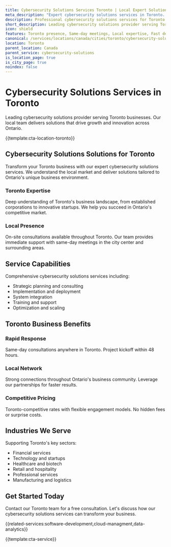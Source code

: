 ```yaml
---
title: Cybersecurity Solutions Services Toronto | Local Expert Solutions
meta_description: "Expert cybersecurity solutions services in Toronto. Local team, same-day consultations, proven results. Transform your business today."
description: Professional cybersecurity solutions services for Toronto businesses
short_description: Leading cybersecurity solutions provider serving Toronto and Ontario.
icon: shield
features: Toronto presence, Same-day meetings, Local expertise, Fast deployment, Competitive rates, Proven track record
canonical: /services/locations/canada/cities/toronto/cybersecurity-solutions-toronto.html
location: Toronto
parent_location: Canada
parent_service: cybersecurity-solutions
is_location_page: true
is_city_page: true
noindex: false
---
```


# Cybersecurity Solutions Services in Toronto

Leading cybersecurity solutions provider serving Toronto businesses. Our local team delivers solutions that drive growth and innovation across Ontario.

{{template:cta-location-toronto}}

## Cybersecurity Solutions Solutions for Toronto

Transform your Toronto business with our expert cybersecurity solutions services. We understand the local market and deliver solutions tailored to Ontario's unique business environment.

### Toronto Expertise

Deep understanding of Toronto's business landscape, from established corporations to innovative startups. We help you succeed in Ontario's competitive market.

### Local Presence

On-site consultations available throughout Toronto. Our team provides immediate support with same-day meetings in the city center and surrounding areas.

## Service Capabilities

Comprehensive cybersecurity solutions services including:
- Strategic planning and consulting
- Implementation and deployment
- System integration
- Training and support
- Optimization and scaling

## Toronto Business Benefits

### Rapid Response
Same-day consultations anywhere in Toronto. Project kickoff within 48 hours.

### Local Network
Strong connections throughout Ontario's business community. Leverage our partnerships for faster results.

### Competitive Pricing
Toronto-competitive rates with flexible engagement models. No hidden fees or surprise costs.

## Industries We Serve

Supporting Toronto's key sectors:
- Financial services
- Technology and startups
- Healthcare and biotech
- Retail and hospitality
- Professional services
- Manufacturing and logistics

## Get Started Today

Contact our Toronto team for a free consultation. Let's discuss how our cybersecurity solutions services can transform your business.

{{related-services:software-development,cloud-managment,data-analytics}}

{{template:cta-service}}
